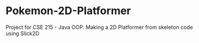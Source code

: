 # Pokemon-2D-Platformer
Project for CSE 215 - Java OOP. Making a 2D Platformer from skeleton code using Slick2D
